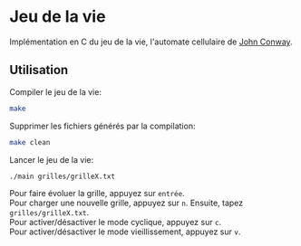 # Jeu de la vie

Implémentation en C du jeu de la vie, l'automate cellulaire de [John Conway](https://fr.wikipedia.org/wiki/John_Horton_Conway).

## Utilisation

Compiler le jeu de la vie:
```bash 
make
```
Supprimer les fichiers générés par la compilation:
```bash
make clean
```

Lancer le jeu de la vie:
```bash
./main grilles/grilleX.txt
```
Pour faire évoluer la grille, appuyez sur `entrée`. \
Pour charger une nouvelle grille, appuyez sur `n`. Ensuite, tapez `grilles/grilleX.txt`. \
Pour activer/désactiver le mode cyclique, appuyez sur `c`. \
Pour activer/désactiver le mode vieillissement, appuyez sur `v`. 

